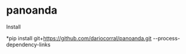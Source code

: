 # panoanda

Install

*pip install git+https://github.com/dariocorral/panoanda.git --process-dependency-links
